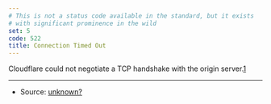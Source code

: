 ```yaml
---
# This is not a status code available in the standard, but it exists
# with significant prominence in the wild
set: 5
code: 522
title: Connection Timed Out
---
```


Cloudflare could not negotiate a TCP handshake with the origin server.[1]

---

* Source: [unknown?][1]

[1]: <https://support.cloudflare.com/hc/en-us/articles/115003011431#522error>
